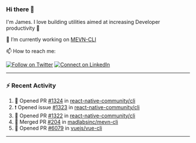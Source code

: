 ### Hi there 👋

I'm James. I love building utilities aimed at increasing Developer productivity :raised_hands: 

🔭 I’m currently working on [MEVN-CLI](https://github.com/madlabsinc/mevn-cli)

📫 How to reach me:

[![Follow on Twitter](https://img.shields.io/badge/--twitter?label=Twitter&logo=Twitter&style=social)](https://twitter.com/james_madhacks) [![Connect on LinkedIn](https://img.shields.io/badge/--linkedin?label=LinkedIn&logo=LinkedIn&style=social)](https://www.linkedin.com/in/jamesgeorge007)

---

### :zap: Recent Activity

<!--START_SECTION:activity-->
1. 💪 Opened PR [#1324](https://github.com/react-native-community/cli/pull/1324) in [react-native-community/cli](https://github.com/react-native-community/cli)
2. ❗️ Opened issue [#1323](https://github.com/react-native-community/cli/issues/1323) in [react-native-community/cli](https://github.com/react-native-community/cli)
3. 💪 Opened PR [#1322](https://github.com/react-native-community/cli/pull/1322) in [react-native-community/cli](https://github.com/react-native-community/cli)
4. 🎉 Merged PR [#204](https://github.com/madlabsinc/mevn-cli/pull/204) in [madlabsinc/mevn-cli](https://github.com/madlabsinc/mevn-cli)
5. 💪 Opened PR [#6079](https://github.com/vuejs/vue-cli/pull/6079) in [vuejs/vue-cli](https://github.com/vuejs/vue-cli)
<!--END_SECTION:activity-->

---

<!--
**jamesgeorge007/jamesgeorge007** is a ✨ _special_ ✨ repository because its `README.md` (this file) appears on your GitHub profile.

Here are some ideas to get you started:

- 🌱 I’m currently learning ...
- 👯 I’m looking to collaborate on ...
- 🤔 I’m looking for help with ...
- 💬 Ask me about ...
- 😄 Pronouns: ...
- ⚡ Fun fact: ...
-->
